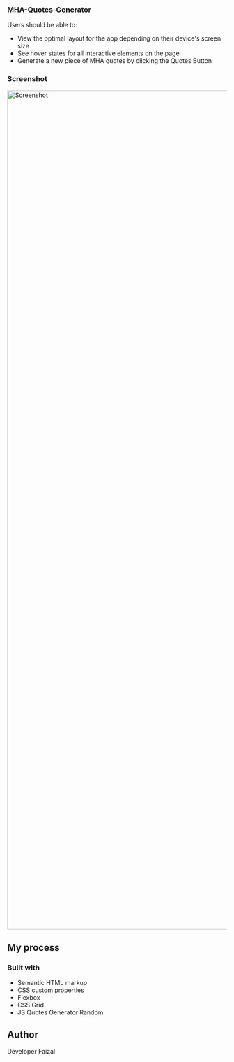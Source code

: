 
### MHA-Quotes-Generator

Users should be able to:

- View the optimal layout for the app depending on their device's screen size
- See hover states for all interactive elements on the page
- Generate a new piece of MHA quotes by clicking the Quotes Button

### Screenshot

<img width="1920" alt="Screenshot" src="">


## My process

### Built with

- Semantic HTML markup
- CSS custom properties
- Flexbox
- CSS Grid
- JS Quotes Generator Random

## Author
Developer Faizal


